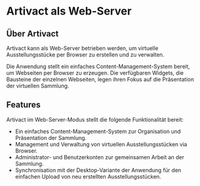 # Artivact als Web-Server

## Über Artivact

Artivact kann als Web-Server betrieben werden, um virtuelle Ausstellungsstücke per Browser zu erstellen und zu
verwalten.

Die Anwendung stellt ein einfaches Content-Management-System bereit, um Webseiten per Browser zu erzeugen.
Die verfügbaren Widgets, die Bausteine der einzelnen Webseiten, legen ihren Fokus auf die Präsentation der virtuellen
Sammlung.

## Features

Artivact im Web-Server-Modus stellt die folgende Funktionalität bereit:

- Ein einfaches Content-Management-System zur Organisation und Präsentation der Sammlung.
- Management und Verwaltung von virtuellen Ausstellungsstücken via Browser.
- Administrator- und Benutzerkonten zur gemeinsamen Arbeit an der Sammlung.
- Synchronisation mit der Desktop-Variante der Anwendung für den einfachen Upload von neu erstellten
  Ausstellungsstücken.
